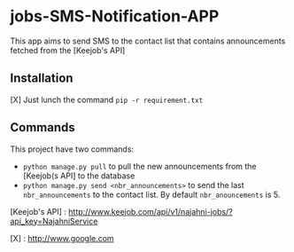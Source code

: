 # jobs-SMS-Notification-APP
This app aims to send SMS to the contact list that contains announcements fetched from the [Keejob's API]

Installation
------------
[X]
Just lunch the command `pip -r requirement.txt`

Commands
--------

This project have two commands:

- `python manage.py pull` to pull the new announcements from the [Keejob(s API] to the database
- `python manage.py send <nbr_announcements>` to send the last `nbr_announcements` to the contact list. By default `nbr_anouncements` is 5.



[Keejob's API] : http://www.keejob.com/api/v1/najahni-jobs/?api_key=NajahniService


[X] : http://www.google.com
